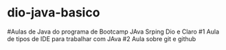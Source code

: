 # dio-java-basico
#Aulas de Java do programa de Bootcamp JAva Srping Dio e Claro
#1 Aula de tipos de IDE para trabalhar com JAva
#2 Aula sobre git e github
